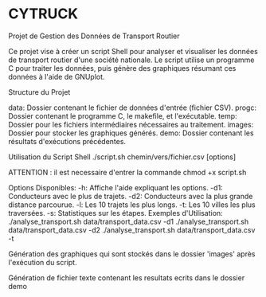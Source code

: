 # CYTRUCK

Projet de Gestion des Données de Transport Routier

Ce projet vise à créer un script Shell pour analyser et visualiser les données de transport routier d'une société nationale. Le script utilise un programme C pour traiter les données, puis génère des graphiques résumant ces données à l'aide de GNUplot.

Structure du Projet

data: Dossier contenant le fichier de données d'entrée (fichier CSV).
progc: Dossier contenant le programme C, le makefile, et l'exécutable.
temp: Dossier pour les fichiers intermédiaires nécessaires au traitement.
images: Dossier pour stocker les graphiques générés.
demo: Dossier contenant les résultats d'exécutions précédentes.


Utilisation du Script Shell
./script.sh chemin/vers/fichier.csv [options]

ATTENTION : il est necessaire d'entrer la commande chmod +x script.sh

Options Disponibles:
-h: Affiche l'aide expliquant les options.
-d1: Conducteurs avec le plus de trajets.
-d2: Conducteurs avec la plus grande distance parcourue.
-l: Les 10 trajets les plus longs.
-t: Les 10 villes les plus traversées.
-s: Statistiques sur les étapes.
Exemples d'Utilisation:
./analyse_transport.sh data/transport_data.csv -d1
./analyse_transport.sh data/transport_data.csv -d2
./analyse_transport.sh data/transport_data.csv -t


Génération des graphiques qui sont stockés dans le dossier 'images' après l'exécution du script.


Génération de fichier texte contenant les resultats ecrits dans le dossier demo
